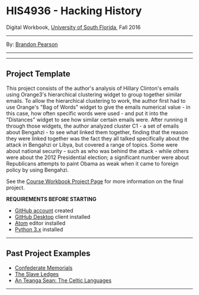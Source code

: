 # HIS4936 - Hacking History
Digital Workbook, [University of South Florida](http://www.usf.edu/), Fall 2016

---

By: [Brandon Pearson](mailto:bpearson1@mail.usf.edu)

---



---

## Project Template

This project consists of the author's analysis of Hillary Clinton's emails using Orange3's hierarchical clustering widget to group together similar emails. To allow the hierarchical clustering to work, the author first had to use Orange's "Bag of Words" widget to give the emails numerical value - in this case, how often specific words were used - and put it into the "Distances" widget to see how similar certain emails were. After running it through those widgets, the author analyzed cluster C1 - a set of emails about Bengahzi - to see what linked them together, finding that the reason they were linked together was the fact they all talked specifically about the attack in Bengahzi or Libya, but covered a range of topics. Some were about national security - such as who was behind the attack - while others were about the 2012 Presidential election; a significant number were about Republicans attempts to paint Obama as weak when it came to foreign policy by using Bengahzi.

See the [Course Workbook Project Page](https://hacking-history.readthedocs.io/project) for more information on the final project.

**REQUIREMENTS BEFORE STARTING**
+ [GitHub account](https://github.com) created
+ [GitHub Desktop](https://desktop.github.com) client installed
+ [Atom](https://atom.io) editor installed
+ [Python 3.x](https://www.python.org/) installed

---

## Past Project Examples

* [Confederate Memorials](http://confederate-memorials-project.readthedocs.io/)
* [The Slave Ledges](http://slave-ledger.readthedocs.io/en/latest/)
* [An Teanga Sean: The Celtic Languages](http://an-teanga-sean-the-celtic-languages.readthedocs.io/)

---
